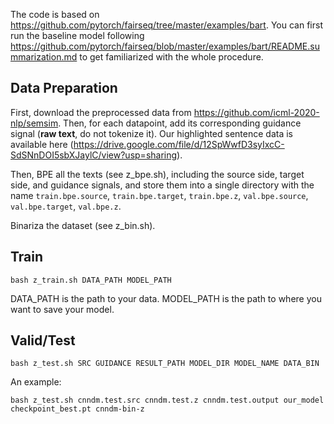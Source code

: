 The code is based on https://github.com/pytorch/fairseq/tree/master/examples/bart. You can first run the baseline model following https://github.com/pytorch/fairseq/blob/master/examples/bart/README.summarization.md to get familiarized with the whole procedure.

## Data Preparation

First, download the preprocessed data from https://github.com/icml-2020-nlp/semsim. Then, for each datapoint, add its corresponding guidance signal (**raw text**, do not tokenize it). Our highlighted sentence data is available here (https://drive.google.com/file/d/12SpWwfD3syIxcC-SdSNnDOI5sbXJaylC/view?usp=sharing).

Then, BPE all the texts (see z_bpe.sh), including the source side, target side, and guidance signals, and store them into a single directory with the name `train.bpe.source`, `train.bpe.target`, `train.bpe.z`, `val.bpe.source`, `val.bpe.target`, `val.bpe.z`.

Binariza the dataset (see z_bin.sh).
 


## Train

```
bash z_train.sh DATA_PATH MODEL_PATH
```

DATA_PATH is the path to your data. MODEL_PATH is the path to where you want to save your model.



## Valid/Test

```
bash z_test.sh SRC GUIDANCE RESULT_PATH MODEL_DIR MODEL_NAME DATA_BIN
```

An example:

```
bash z_test.sh cnndm.test.src cnndm.test.z cnndm.test.output our_model checkpoint_best.pt cnndm-bin-z
```
